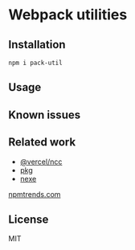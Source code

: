 # Webpack utilities

## Installation

```
npm i pack-util
```

## Usage

## Known issues

## Related work

- [@vercel/ncc](https://www.npmjs.com/package/@vercel/ncc)
- [pkg](https://www.npmjs.com/package/pkg)
- [nexe](https://www.npmjs.com/package/nexe)

[npmtrends.com](https://npmtrends.com/@vercel/ncc-vs-nexe-vs-pkg)

## License

MIT
